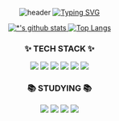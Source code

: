 <p align="center">
  <img src="https://capsule-render.vercel.app/api?type=waving&color=6994CDEE&text=&animation=twinkling&height=80" alt="header"/>
  <a href="https://git.io/typing-svg">
    <img src="https://readme-typing-svg.demolab.com/?font=Alkatra&weight=500&size=45&duration=3500&pause=3&color=6994CDEE&center=true&vCenter=true&multiline=true&repeat=true&width=1000&height=100&lines=Welcome+to+Gayoung's+GitHub!👋" alt="Typing SVG"/>
  </a>
</p>

<p align="center">
  <a href="https://github.com/gaebonglee">
    <img src="https://github-readme-stats.vercel.app/api?username=gaebonglee" alt="*'s github stats" />
  </a>
  <a href="https://github.com/gaebonglee/github-readme-stats">
    <img src="https://github-readme-stats.vercel.app/api/top-langs/?username=gaebonglee&layout=compact&langs_count=8&hide=jupyter%20notebook&theme=dracula&bg_color=ffffff" alt="Top Langs" />
  </a>
</p>

<h3 align="center">✨ TECH STACK ✨</h3>
<p align="center">
  <img src="https://img.shields.io/badge/HTML-E34F26.svg?style=for-the-badge&logo=HTML5&logoColor=fcfcfa" />
  <img src="https://img.shields.io/badge/CSS-1572B6.svg?style=for-the-badge&logo=css3&logoColor=fcfcfa" />
  <img src="https://img.shields.io/badge/JavaScript-F7DF1E.svg?style=for-the-badge&logo=javascript&logoColor=000000" />
  <img src="https://img.shields.io/badge/react-20232a.svg?style=for-the-badge&logo=react&logoColor=61DAFB" />
  <img src="https://img.shields.io/badge/sass-CC6699.svg?style=for-the-badge&logo=sass&logoColor=000000" />
  <img src="https://img.shields.io/badge/MySQL-4479A1.svg?style=for-the-badge&logo=MySQL&logoColor=fcfcfa" />
</p>

<h3 align="center">📚 STUDYING 📚</h3>
<p align="center">
  <img src="https://img.shields.io/badge/Node.js-5FA04E.svg?style=for-the-badge&logo=Node.js&logoColor=000000" />
  <img src="https://img.shields.io/badge/TypeScript-3178C6.svg?style=for-the-badge&logo=TypeScript&logoColor=fcfcfa" />
  <img src="https://img.shields.io/badge/React_Query-FF4154.svg?style=for-the-badge&logo=React-Query&logoColor=fcfcfa" />
  <img src="https://img.shields.io/badge/MongoDB-47A248.svg?style=for-the-badge&logo=MongoDB&logoColor=fcfcfa" />
</p>

